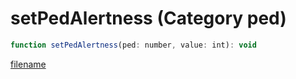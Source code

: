 # setPedAlertness (Category ped)

```js
function setPedAlertness(ped: number, value: int): void
```

[filename](setPedAlertness_m.md ':include')
